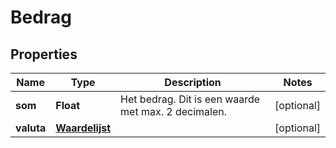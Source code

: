 # Bedrag

## Properties
Name | Type | Description | Notes
------------ | ------------- | ------------- | -------------
**som** | **Float** | Het bedrag. Dit is een waarde met max. 2 decimalen. |  [optional]
**valuta** | [**Waardelijst**](Waardelijst.md) |  |  [optional]
